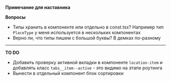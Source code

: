 **Примечание для наставника**  


**Вопросы**
- Типы хранить в компоненте или отдельно в const.tsx?
Например тип `PlaceType` у меня используется в нескольких компонентах
- Верно ли, что типы пишем с большой буквы? В демках по-разному


----
**TO DO**
- Добавить проверку активной вкладки в компоненте `location-item` и добавлять класс `tabs__item--active` - это видимо на этапе роутинга
- Вынести в отдельный компонент блок сортировки



